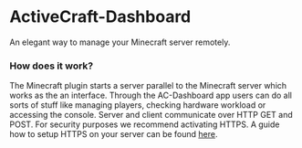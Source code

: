 # ActiveCraft-Dashboard
An elegant way to manage your Minecraft server remotely.

### How does it work?
The Minecraft plugin starts a server parallel to the Minecraft server which works as the an interface. Through the AC-Dashboard app users can do all sorts of stuff like managing players, checking hardware workload or accessing the console.
Server and client communicate over HTTP GET and POST. For security purposes we recommend activating HTTPS. A guide how to setup HTTPS on your server can be found [here](https://github.com/CPlaiz/ActiveCraft-Dashboard/wiki/How-to-activate-HTTPS-on-your-server).

